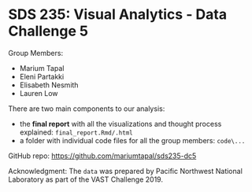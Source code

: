 
<!-- README.md is generated from README.Rmd. Please edit that file -->

# SDS 235: Visual Analytics - Data Challenge 5

Group Members:

-   Marium Tapal
-   Eleni Partakki
-   Elisabeth Nesmith
-   Lauren Low

There are two main components to our analysis:

-   the **final report** with all the visualizations and thought process
    explained: `final_report.Rmd/.html`
-   a folder with individual code files for all the group members:
    `code\...`

GitHub repo: <https://github.com/mariumtapal/sds235-dc5>

Acknowledgment: The `data` was prepared by Pacific Northwest National
Laboratory as part of the VAST Challenge 2019.
